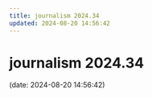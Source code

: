 ```yaml
---
title: journalism 2024.34
updated: 2024-08-20 14:56:42
---
```


# journalism 2024.34

(date: 2024-08-20 14:56:42)

